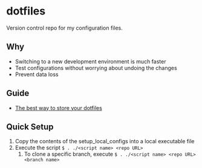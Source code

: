 # dotfiles
Version control repo for my configuration files. 

## Why 
* Switching to a new development environment is much faster
* Test configurations without worrying about undoing the changes
* Prevent data loss

## Guide
*  [The best way to store your dotfiles](https://developer.atlassian.com/blog/2016/02/best-way-to-store-dotfiles-git-bare-repo/)

## Quick Setup
1. Copy the contents of the setup_local_configs into a local executable file
2. Execute the script `$ . ./<script name> <repo URL>`
    1. To clone a specific branch, execute `$ . ./<script name> <repo URL> <branch name>`
